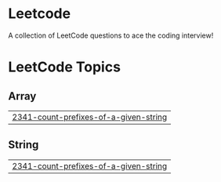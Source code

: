 # Leetcode
A collection of LeetCode questions to ace the coding interview!

<!---LeetCode Topics Start-->
# LeetCode Topics
## Array
|  |
| ------- |
| [2341-count-prefixes-of-a-given-string](https://github.com/ankushdixit0001/Leetcode/tree/master/2341-count-prefixes-of-a-given-string) |
## String
|  |
| ------- |
| [2341-count-prefixes-of-a-given-string](https://github.com/ankushdixit0001/Leetcode/tree/master/2341-count-prefixes-of-a-given-string) |
<!---LeetCode Topics End-->
